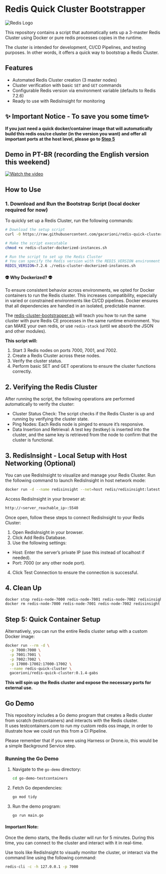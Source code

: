 # Redis Quick Cluster Bootstrapper

![Redis Logo](https://upload.wikimedia.org/wikipedia/commons/thumb/e/ee/Redis_logo.svg/640px-Redis_logo.svg.png)

This repository contains a script that automatically sets up a 3-master Redis Cluster using Docker or pure redis processes copies in the runtime.

The cluster is intended for development, CI/CD Pipelines, and testing purposes. In other words, it offers a quick way to bootstrap a Redis Cluster.

## Features

- Automated Redis Cluster creation (3 master nodes)
- Cluster verification with basic `SET` and `GET` commands
- Configurable Redis version via environment variable (defaults to Redis 7.2.6)
- Ready to use with RedisInsight for monitoring

## ✨ Important Notice - To save you some time✨

**If you just need a quick docker/container image that will automatically build this redis oss/ce cluster (in the version you want) and offer all important ports at the host level, please go to [Step 5](#step-5-quick-container-setup)**

## Demo in PT-BR (recording the English version this weekend)

[![Watch the video](https://img.youtube.com/vi/qrhzZz5s9VI/0.jpg)](https://youtu.be/qrhzZz5s9VI)

## How to Use

### 1. Download and Run the Bootstrap Script (local docker required for now)

To quickly set up a Redis Cluster, run the following commands:

```bash
# Download the setup script
curl -O https://raw.githubusercontent.com/gacerioni/redis-quick-cluster-bootstrapper/refs/heads/master/redis-cluster-dockerized-instances.sh

# Make the script executable
chmod +x redis-cluster-dockerized-instances.sh

# Run the script to set up the Redis Cluster
# You can specify the Redis version with the REDIS_VERSION environment variable
REDIS_VERSION=7.2.6 ./redis-cluster-dockerized-instances.sh
```

#### 👽 Why Dockerized? 👽

To ensure consistent behavior across environments, we opted for Docker containers to run the Redis cluster. This increases compatibility, especially in varied or constrained environments like CI/CD pipelines. Docker ensures that all dependencies are handled in an isolated, predictable manner.

The [redis-cluster-bootstrapper.sh](redis-cluster-bootstrapper.sh) will teach you how to run the same cluster with pure Redis CE processes in the same runtime environment. You can MAKE your own redis, or use `redis-stack` (until we absorb the JSON and other modules).

**This script will:**

1.	Start 3 Redis nodes on ports 7000, 7001, and 7002.
2.	Create a Redis Cluster across these nodes.
3.	Verify the cluster status.
4.	Perform basic SET and GET operations to ensure the cluster functions correctly.

## 2. Verifying the Redis Cluster

After running the script, the following operations are performed automatically to verify the cluster:

- Cluster Status Check: The script checks if the Redis Cluster is up and running by verifying the cluster state.
- Ping Nodes: Each Redis node is pinged to ensure it’s responsive.
- Data Insertion and Retrieval: A test key (testkey) is inserted into the cluster, and the same key is retrieved from the node to confirm that the cluster is functional.

## 3. RedisInsight - Local Setup with Host Networking (Optional)

You can use RedisInsight to visualize and manage your Redis Cluster. Run the following command to launch RedisInsight in host network mode:

```bash
docker run -d --name redisinsight --net=host redis/redisinsight:latest
```

Access RedisInsight in your browser at:
```bash
http://<server_reachable_ip>:5540
```

Once open, follow these steps to connect RedisInsight to your Redis Cluster:

1.	Open RedisInsight in your browser.
2.	Click Add Redis Database.
3.	Use the following settings:
  -	Host: Enter the server’s private IP (use this instead of localhost if needed).
  -	Port: 7000 (or any other node port).
4.	Click Test Connection to ensure the connection is successful.

## 4. Clean Up

```bash
docker stop redis-node-7000 redis-node-7001 redis-node-7002 redisinsight
docker rm redis-node-7000 redis-node-7001 redis-node-7002 redisinsight
```

## Step 5: Quick Container Setup

Alternatively, you can run the entire Redis cluster setup with a custom Docker image:

```bash
docker run --rm -d \
  -p 7000:7000 \
  -p 7001:7001 \
  -p 7002:7002 \
  -p 17000-17002:17000-17002 \
  --name redis-quick-cluster \
  gacerioni/redis-quick-cluster:0.1.4-gabs
```

**This will spin up the Redis cluster and expose the necessary ports for external use.**


## Go Demo

This repository includes a Go demo program that creates a Redis cluster from scratch (testcontainers) and interacts with the Redis cluster.\
It uses testcontainers.com to run my custom redis oss image, in order to illustrate how we could run this from a CI Pipeline.

Please remember that if you were using Harness or Drone.io, this would be a simple Background Service step.

### Running the Go Demo

1. Navigate to the `go-demo` directory:
    ```bash
    cd go-demo-testcontainers
    ```

2. Fetch Go dependencies:
    ```bash
    go mod tidy
    ```

3. Run the demo program:
    ```bash
    go run main.go
    ```

#### Important Note:

Once the demo starts, the Redis cluster will run for 5 minutes. During this time, you can connect to the cluster and interact with it in real-time.

Use tools like RedisInsight to visually monitor the cluster, or interact via the command line using the following command:

```bash
redis-cli -c -h 127.0.0.1 -p 7000
```

#### 
